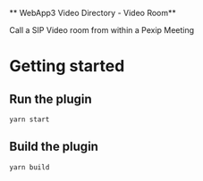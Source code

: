 **
WebApp3 Video Directory - Video Room**

Call a SIP Video room from within a Pexip Meeting


# Getting started

## Run the plugin

```
yarn start
```

## Build the plugin

```
yarn build
```
